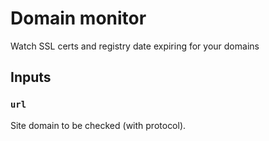 # Domain monitor

Watch SSL certs and registry date expiring for your domains

## Inputs

### `url`

Site domain to be checked (with protocol).

<!--

## Outputs

### `response-body`

Response message

### `response-code`

Response status code

## Example usage


```
uses: talyguryn/sample-github-action@v2.6
with:
  webhook: ${{ secrets.CODEX_BOT_CHAT }}
  message: '📦 [@editorjs/editorjs](https://npmjs.com/package/@editorjs/editorjs) 2.19.0 was published'
  parse_mode: 'markdown'
  disable_web_page_preview: true
```
